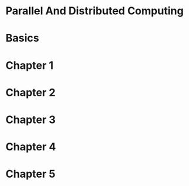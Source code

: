 # Parallel And Distributed Computing
# Basics
# Chapter 1
# Chapter 2
# Chapter 3
# Chapter 4
# Chapter 5

